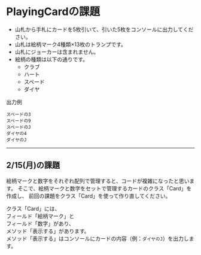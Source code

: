 # PlayingCardの課題

- 山札から手札にカードを5枚引いて、引いた5枚をコンソールに出力してください。
- 山札は絵柄マーク4種類×13枚のトランプです。
- 山札にジョーカーは含まれません。
- 絵柄の種類は以下の通りです。
  - クラブ
  - ハート
  - スペード
  - ダイヤ


出力例
~~~
スペードの3
スペードの9
スペードのJ
ダイヤの4
ダイヤのJ
~~~

___
## 2/15(月)の課題
絵柄マークと数字をそれぞれ配列で管理すると、コードが複雑になったと思います。
そこで、絵柄マークと数字をセットで管理するカードのクラス「Card」を作成し、
前回の課題をクラス「Card」を使って作り直してください。

クラス「Card」には、  
フィールド「絵柄マーク」と  
フィールド「数字」があり、  
メソッド「表示する」があります。  
メソッド「表示する」はコンソールにカードの内容（例：`ダイヤのJ`）を出力します。
